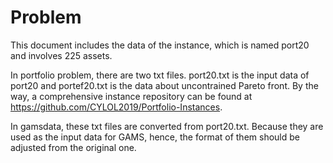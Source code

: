 # Problem
This document includes the data of the instance, which is named port20 and involves 225 assets.

In portfolio problem, there are two txt files. port20.txt is the input data of port20 and portef20.txt is the data about uncontrained Pareto front. 
By the way, a comprehensive instance repository can be found at https://github.com/CYLOL2019/Portfolio-Instances.

In gamsdata, these txt files are converted from port20.txt. Because they are used as the input data for GAMS, hence, the format of them should be adjusted from the original one.

